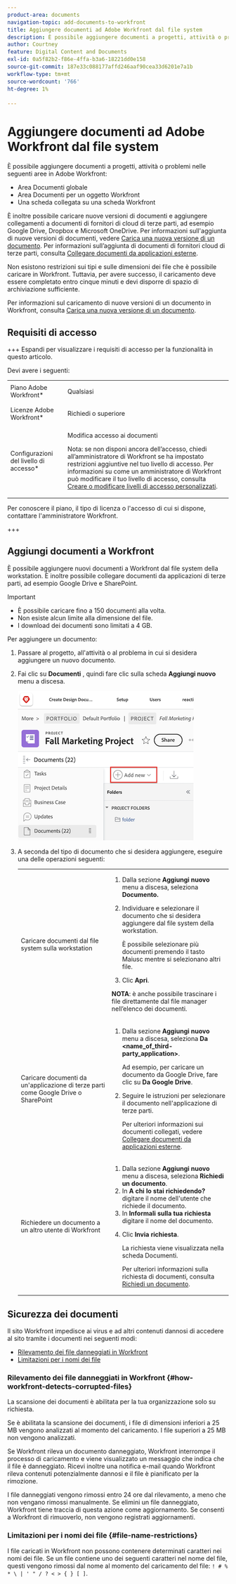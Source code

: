 ```yaml
---
product-area: documents
navigation-topic: add-documents-to-workfront
title: Aggiungere documenti ad Adobe Workfront dal file system
description: È possibile aggiungere documenti a progetti, attività o problemi in più aree in Adobe Workfront.
author: Courtney
feature: Digital Content and Documents
exl-id: 0a5f82b2-f86e-4ffa-b3a6-18221dd0e158
source-git-commit: 187e33c088177affd246aaf90cea33d6201e7a1b
workflow-type: tm+mt
source-wordcount: '766'
ht-degree: 1%

---
```


# Aggiungere documenti ad Adobe Workfront dal file system

È possibile aggiungere documenti a progetti, attività o problemi nelle seguenti aree in Adobe Workfront:

* Area Documenti globale
* Area Documenti per un oggetto Workfront
* Una scheda collegata su una scheda Workfront

È inoltre possibile caricare nuove versioni di documenti e aggiungere collegamenti a documenti di fornitori di cloud di terze parti, ad esempio Google Drive, Dropbox e Microsoft OneDrive. Per informazioni sull&#39;aggiunta di nuove versioni di documenti, vedere [Carica una nuova versione di un documento](../../documents/managing-documents/upload-new-document-version.md). Per informazioni sull’aggiunta di documenti di fornitori cloud di terze parti, consulta [Collegare documenti da applicazioni esterne](../../documents/adding-documents-to-workfront/link-documents-from-external-apps.md).

Non esistono restrizioni sui tipi e sulle dimensioni dei file che è possibile caricare in Workfront. Tuttavia, per avere successo, il caricamento deve essere completato entro cinque minuti e devi disporre di spazio di archiviazione sufficiente.

Per informazioni sul caricamento di nuove versioni di un documento in Workfront, consulta [Carica una nuova versione di un documento](../../documents/managing-documents/upload-new-document-version.md).

## Requisiti di accesso

+++ Espandi per visualizzare i requisiti di accesso per la funzionalità in questo articolo.

Devi avere i seguenti:

<table style="table-layout:auto"> 
 <col> 
 <col> 
 <tbody> 
  <tr> 
   <td role="rowheader">Piano Adobe Workfront*</td> 
   <td> <p> Qualsiasi</p> </td> 
  </tr> 
  <tr> 
   <td role="rowheader">Licenze Adobe Workfront*</td> 
   <td> <p>Richiedi o superiore</p> </td> 
  </tr> 
  <tr> 
   <td role="rowheader">Configurazioni del livello di accesso*</td> 
   <td> <p>Modifica accesso ai documenti</p> <p>Nota: se non disponi ancora dell’accesso, chiedi all’amministratore di Workfront se ha impostato restrizioni aggiuntive nel tuo livello di accesso. Per informazioni su come un amministratore di Workfront può modificare il tuo livello di accesso, consulta <a href="../../administration-and-setup/add-users/configure-and-grant-access/create-modify-access-levels.md" class="MCXref xref">Creare o modificare livelli di accesso personalizzati</a>.</p> </td> 
  </tr> 
 </tbody> 
</table>

Per conoscere il piano, il tipo di licenza o l&#39;accesso di cui si dispone, contattare l&#39;amministratore Workfront.

+++

## Aggiungi documenti a Workfront

È possibile aggiungere nuovi documenti a Workfront dal file system della workstation. È inoltre possibile collegare documenti da applicazioni di terze parti, ad esempio Google Drive e SharePoint.

>[!IMPORTANT]
>
>* È possibile caricare fino a 150 documenti alla volta.
>* Non esiste alcun limite alla dimensione del file.
>* I download dei documenti sono limitati a 4 GB.

Per aggiungere un documento:

1. Passare al progetto, all&#39;attività o al problema in cui si desidera aggiungere un nuovo documento.
1. Fai clic su **Documenti** , quindi fare clic sulla scheda **Aggiungi nuovo** menu a discesa.

   ![](assets/add-new-doc.png)

1. A seconda del tipo di documento che si desidera aggiungere, eseguire una delle operazioni seguenti:

   <table style="table-layout:auto"> 
    <col> 
    <col> 
    <tbody> 
     <tr> 
      <td role="rowheader">Caricare documenti dal file system sulla workstation</td> 
      <td> 
       <ol> 
        <li value="1">Dalla sezione <strong>Aggiungi nuovo</strong> menu a discesa, seleziona <strong>Documento.</strong></li> 
        <li value="2"> <p>Individuare e selezionare il documento che si desidera aggiungere dal file system della workstation.<br></p> <p>È possibile selezionare più documenti premendo il tasto Maiusc mentre si selezionano altri file.</p> </li> 
        <li value="3">Clic <strong>Apri</strong>.</li> 
       </ol> 
       <p><b>NOTA</b>: è anche possibile trascinare i file direttamente dal file manager nell’elenco dei documenti.</td> 
     </tr> 
     <tr> 
      <td role="rowheader">Caricare documenti da un'applicazione di terze parti come Google Drive o SharePoint</td> 
      <td> 
       <ol> 
        <li value="1"> <p>Dalla sezione <strong>Aggiungi nuovo</strong> menu a discesa, seleziona <strong>Da &lt;name_of_third-party_application&gt;</strong>.</p> <p>Ad esempio, per caricare un documento da Google Drive, fare clic su <strong>Da Google Drive</strong>.</p> </li> 
        <li value="2"> <p>Seguire le istruzioni per selezionare il documento nell'applicazione di terze parti.<br></p> <p>Per ulteriori informazioni sui documenti collegati, vedere <a href="../../documents/adding-documents-to-workfront/link-documents-from-external-apps.md" class="MCXref xref">Collegare documenti da applicazioni esterne</a>.</p> </li> 
       </ol> </td> 
     </tr> 
     <tr> 
      <td role="rowheader">Richiedere un documento a un altro utente di Workfront</td> 
      <td> 
       <ol> 
        <li value="1">Dalla sezione <strong>Aggiungi nuovo</strong> menu a discesa, seleziona <strong>Richiedi un documento</strong>.</li> 
        <li value="2">In <strong>A chi lo stai richiedendo?</strong> digitare il nome dell'utente che richiede il documento.</li> 
        <li value="3">In <strong>Informali sulla tua richiesta</strong> digitare il nome del documento.</li> 
        <li value="4"> <p>Clic <strong>Invia richiesta</strong>.</p> <p>La richiesta viene visualizzata nella scheda Documenti.</p> <p>Per ulteriori informazioni sulla richiesta di documenti, consulta <a href="../../documents/adding-documents-to-workfront/request-a-document.md" class="MCXref xref">Richiedi un documento</a>.</p> </li> 
       </ol> </td> 
     </tr> 
    </tbody> 
   </table>

## Sicurezza dei documenti

Il sito Workfront impedisce ai virus e ad altri contenuti dannosi di accedere al sito tramite i documenti nei seguenti modi:

* [Rilevamento dei file danneggiati in Workfront](#how-workfront-detects-corrupted-files)
* [Limitazioni per i nomi dei file](#file-name-restrictions)

### Rilevamento dei file danneggiati in Workfront {#how-workfront-detects-corrupted-files}

La scansione dei documenti è abilitata per la tua organizzazione solo su richiesta.

Se è abilitata la scansione dei documenti, i file di dimensioni inferiori a 25 MB vengono analizzati al momento del caricamento. I file superiori a 25 MB non vengono analizzati.

Se Workfront rileva un documento danneggiato, Workfront interrompe il processo di caricamento e viene visualizzato un messaggio che indica che il file è danneggiato. Ricevi inoltre una notifica e-mail quando Workfront rileva contenuti potenzialmente dannosi e il file è pianificato per la rimozione.

I file danneggiati vengono rimossi entro 24 ore dal rilevamento, a meno che non vengano rimossi manualmente. Se elimini un file danneggiato, Workfront tiene traccia di questa azione come aggiornamento. Se consenti a Workfront di rimuoverlo, non vengono registrati aggiornamenti.

### Limitazioni per i nomi dei file {#file-name-restrictions}

I file caricati in Workfront non possono contenere determinati caratteri nei nomi dei file. Se un file contiene uno dei seguenti caratteri nel nome del file, questi vengono rimossi dal nome al momento del caricamento del file: `! # % * \ | ' " / ? < > { } [ ]`.
